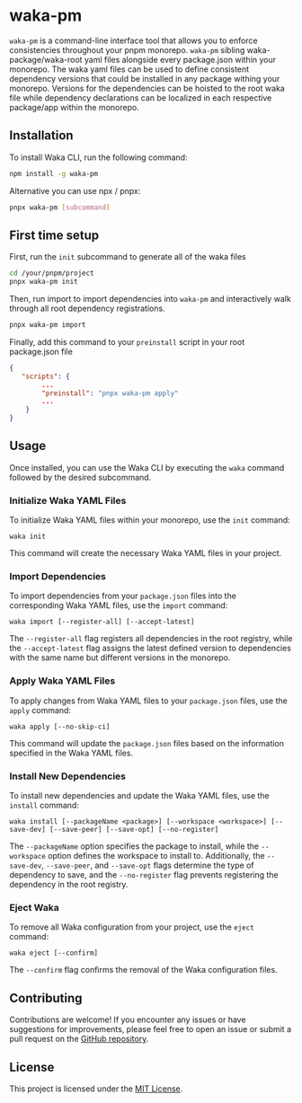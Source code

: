 # waka-pm

`waka-pm` is a command-line interface tool that allows you to enforce consistencies throughout your pnpm monorepo.
`waka-pm` sibling waka-package/waka-root yaml files alongside every package.json within your monorepo. 
The waka yaml files can be used to define consistent dependency versions that could be installed 
in any package withing your monorepo.
Versions for the dependencies can be hoisted to the root waka file while dependency declarations can be localized in 
each respective package/app within the monorepo.

## Installation

To install Waka CLI, run the following command:

```bash
npm install -g waka-pm
```

Alternative you can use npx / pnpx:

```bash
pnpx waka-pm [subcommand]
```


## First time setup 

First, run the `init`  subcommand to generate all of the waka files
```bash
cd /your/pnpm/project
pnpx waka-pm init
```

Then, run import to import dependencies into `waka-pm` and interactively walk through all root dependency registrations.
```bash
pnpx waka-pm import
```

Finally, add this command to your `preinstall` script in your root package.json file
```json
{
   "scripts": {
        ...
        "preinstall": "pnpx waka-pm apply"
        ...
    } 
}
```


## Usage

Once installed, you can use the Waka CLI by executing the `waka` command followed by the desired subcommand.

### Initialize Waka YAML Files

To initialize Waka YAML files within your monorepo, use the `init` command:

```
waka init
```

This command will create the necessary Waka YAML files in your project.

### Import Dependencies

To import dependencies from your `package.json` files into the corresponding Waka YAML files, use the `import` command:

```
waka import [--register-all] [--accept-latest]
```

The `--register-all` flag registers all dependencies in the root registry, while the `--accept-latest` flag assigns the latest defined version to dependencies with the same name but different versions in the monorepo.

### Apply Waka YAML Files

To apply changes from Waka YAML files to your `package.json` files, use the `apply` command:

```
waka apply [--no-skip-ci]
```

This command will update the `package.json` files based on the information specified in the Waka YAML files. 

### Install New Dependencies

To install new dependencies and update the Waka YAML files, use the `install` command:

```
waka install [--packageName <package>] [--workspace <workspace>] [--save-dev] [--save-peer] [--save-opt] [--no-register]
```

The `--packageName` option specifies the package to install, while the `--workspace` option defines the workspace to install to. Additionally, the `--save-dev`, `--save-peer`, and `--save-opt` flags determine the type of dependency to save, and the `--no-register` flag prevents registering the dependency in the root registry.

### Eject Waka

To remove all Waka configuration from your project, use the `eject` command:

```
waka eject [--confirm]
```

The `--confirm` flag confirms the removal of the Waka configuration files.

## Contributing

Contributions are welcome! If you encounter any issues or have suggestions for improvements, 
please feel free to open an issue or submit a pull request on the [GitHub repository](https://github.com/napisani/waka).

## License

This project is licensed under the [MIT License](https://opensource.org/licenses/MIT).

